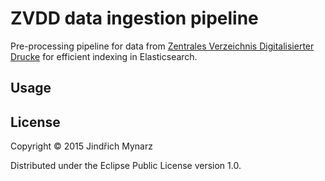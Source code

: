 # ZVDD data ingestion pipeline 

Pre-processing pipeline for data from [Zentrales Verzeichnis Digitalisierter Drucke](http://www.zvdd.de/) for efficient indexing in Elasticsearch.

## Usage

## License

Copyright © 2015 Jindřich Mynarz

Distributed under the Eclipse Public License version 1.0.

